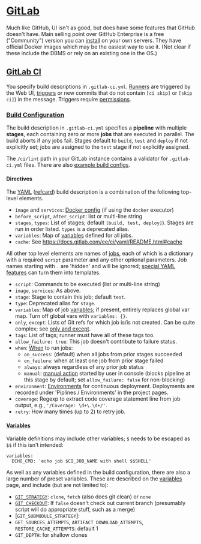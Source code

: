 [GitLab]
========

Much like GitHub, UI isn't as good, but does have some features that
GitHub doesn't have. Main selling point over GitHub Enterprise is a
free ("Community") version you can [install] on your own servers. They
have official Docker images which may be the easiest way to use it.
(Not clear if these include the DBMS or rely on an existing one in the OS.)


[GitLab CI]
-----------

You specify build descriptions in `.gitlab-ci.yml`.
[Runners](gitlab-runner.md) are triggered by the Web UI, [triggers] or
new commits that do not contain `[ci skip]` or `[skip ci]`) in the
message. Triggers require [permissions].

### [Build Configuration]

The build description in `.gitlab-ci.yml` specifies a __pipeline__
with multiple __stages__, each containing zero or more __jobs__ that
are executed in parallel. The build aborts if any jobs fail. Stages
default to `build`, `test` and `deploy` if not explicitly set; jobs
are assigned to the `test` stage if not explicitly assigned.

The `/ci/lint` path in your GitLab instance contains a validator for
`.gitlab-ci.yml` files. There are also [example build configs].

#### Directives

The [YAML] ([refcard]) build description is a combination of the
following top-level elements.

* `image` and `services`: [Docker config] (if using the `docker` executor)
* `before_script`, `after_script`: list or multi-line string
* `stages`, `types`: List of stages; default `[build, test, deploy]`).
  Stages are run in order listed. `types` is a deprecated alias.
* `variables`: Map of [variables] defined for all jobs.
* `cache`: See <https://docs.gitlab.com/ee/ci/yaml/README.html#cache>

All other top level elements are names of [jobs], each of which is a
dictionary with a required `script` parameter and any other optional
parameters. Job names starting with `.` are 'hidden' and will be ignored;
[special YAML features] can turn them into templates.

* `script`: Commands to be executed (list or multi-line string)
* `image`, `services`: As above.
* `stage`: Stage to contain this job; default `test`.
* `type`: Deprecated alias for `stage`.
* `variables`: Map of job [variables]; if present, entirely replaces
   global var map. Turn off global vars with `variables: {}`.
* `only`, `except`: Lists of Git refs for which job is/is not created.
  Can be quite complex; see [only and except].
* `tags`: List of tags; runner must have all of these tags too.
* `allow_failure: true`: This job doesn't contribute to failure status.
* `when`: [When] to run jobs:
  - `on_success`: (default) when all jobs from prior stages succeeded
  - `on_failure`: when at least one job from prior stage failed
  - `always`: always regardless of any prior job status
  - `manual`: [manual action] started by user in console (blocks pipeline at
    this stage by default; set `allow_failure: false` for non-blocking)
* `environment`: [Environments] for continuous deployment. Deployments are
  recorded under 'Piplines / Environments' in the project pages.
* `coverage`: Regexp to extract code coverage statement line from job
   output, e.g., `'/Coverage: \d+\.\d+/'`.
* `retry`: How many times (up to 2) to retry job.

#### [Variables]

Variable definitions may include other variables; `$` needs to be
escaped as `$$` if this isn't intended:

    variables:
      ECHO_CMD: 'echo job $CI_JOB_NAME with shell $$SHELL'

As well as any variables defined in the build configuration, there are
also a large number of preset variables. These are described on the
[variables] page, and include (but are not limited to):

* [`GIT_STRATEGY`]: `clone`, `fetch` (also does git clean) or `none`
* [`GIT_CHECKOUT`]: If `false` doesn't check out current branch
  (presumably script will do appropriate stuff, such as a merge)
* [`GIT_SUBMODULE_STRATEGY`]:
* `GET_SOURCES_ATTEMPTS`, `ARTIFACT_DOWNLOAD_ATTEMPTS`,
  `RESTORE_CACHE_ATTEMPTS`: default 1
* `GIT_DEPTH`: for shallow clones



[Build Configuration]: https://docs.gitlab.com/ee/ci/yaml/README.html
[Docker config]: https://docs.gitlab.com/ee/ci/docker/using_docker_images.html
[Environments]: https://docs.gitlab.com/ee/ci/environments.html
[GitLab CI]: https://docs.gitlab.com/ee/ci/README.html
[GitLab]: https://gitlab.com
[When]: https://docs.gitlab.com/ee/ci/yaml/README.html#when
[YAML]: https://en.wikipedia.org/wiki/YAML#Syntax
[`GIT_CHECKOUT`]: https://docs.gitlab.com/ee/ci/yaml/README.html#git-checkout
[`GIT_STRATEGY`]: https://docs.gitlab.com/ee/ci/yaml/README.html#git-strategy
[example build configs]: https://docs.gitlab.com/ee/ci/examples/README.html
[install]: https://about.gitlab.com/installation/
[jobs]: https://docs.gitlab.com/ee/ci/yaml/README.html#jobs
[manual action]: https://docs.gitlab.com/ee/ci/yaml/README.html#manual-actions
[only and except]: https://docs.gitlab.com/ee/ci/yaml/README.html#only-and-except-simplified
[permissions]: https://docs.gitlab.com/ee/user/project/new_ci_build_permissions_model.html
[refcard]: http://yaml.org/refcard.html
[special YAML features]: https://docs.gitlab.com/ee/ci/yaml/README.html#special-yaml-features
[triggers]: https://docs.gitlab.com/ee/ci/triggers/README.html
[variables]: https://docs.gitlab.com/ee/ci/variables/README.html
